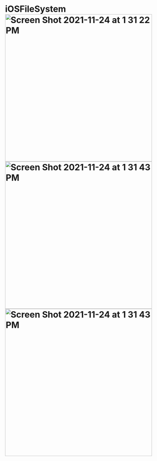 # iOSFileSystem<img width="480" alt="Screen Shot 2021-11-24 at 1 31 22 PM" src="https://user-images.githubusercontent.com/92252941/143222943-6be72ac3-231b-4ebf-b89f-5f12be345ce7.png"> <img width="480" alt="Screen Shot 2021-11-24 at 1 31 43 PM" src="https://user-images.githubusercontent.com/92252941/143223162-d37a0acc-4852-42c6-84a1-af03ac1e875e.png"> <img width="480" alt="Screen Shot 2021-11-24 at 1 31 43 PM" src="https://user-images.githubusercontent.com/92252941/143223343-e4421145-6f9a-4dec-9ff8-d4179a22fb44.png">
